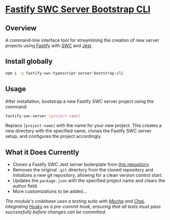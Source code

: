 # [Fastify SWC Server Bootstrap CLI](https://www.npmjs.com/package/fastify-swc-typescript-server-bootstrap-cli)

## Overview

A command-line interface tool for streamlining the creation of new server projects using [Fastify](https://fastify.dev/) with [SWC](https://swc.rs/) and [Jest](https://jestjs.io/).

## Install globally

```bash
npm i -g fastify-swc-typescript-server-bootstrap-cli
```

## Usage

After installation, bootstrap a new Fastify SWC server project using the command:

```bash
fastify-swc-server [project-name]
```

Replace `[project-name]` with the name for your new project. This creates a new directory with the specified name, clones the Fastify SWC server setup, and configures the project accordingly.

## What it Does Currently

- Clones a Fastify SWC Jest server boilerplate from [this repository](https://github.com/mattfsourcecode/fastify-swc-typescript-server).
- Removes the original `.git` directory from the cloned repository and initializes a new git repository, allowing for a clean version control start.
- Updates the `package.json` with the specified project name and clears the author field.
- More customizations to be added...

_The module's codebase uses a testing suite with [Mocha](https://mochajs.org/) and [Chai](https://www.chaijs.com/), integrating [Husky](https://typicode.github.io/husky/) as a pre-commit hook, ensuring that all tests must pass successfully before changes can be committed._
